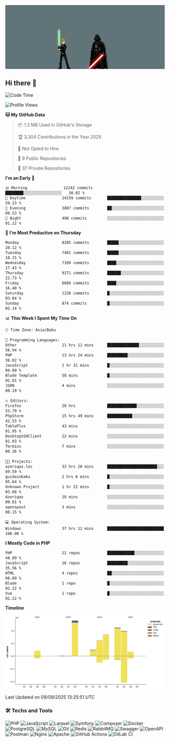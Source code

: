 <!--WALLPAPER-->
<p align='center'>
  <img src='assets/wallpapers/18.gif' alt='Banner'>
</p>
<!--/WALLPAPER-->

## Hi there 👋

<!--START_SECTION:waka-->
![Code Time](http://img.shields.io/badge/Code%20Time-252%20hrs%2046%20mins-blue)

![Profile Views](http://img.shields.io/badge/Profile%20Views-0-blue)

**🐱 My GitHub Data** 

> 📦 1.3 MB Used in GitHub's Storage 
 > 
> 🏆 3,304 Contributions in the Year 2025
 > 
> 🚫 Not Opted to Hire
 > 
> 📜 9 Public Repositories 
 > 
> 🔑 37 Private Repositories 
 > 
**I'm an Early 🐤** 

```text
🌞 Morning                12242 commits       ████████░░░░░░░░░░░░░░░░░   30.02 % 
🌆 Daytime                24159 commits       ███████████████░░░░░░░░░░   59.23 % 
🌃 Evening                3887 commits        ██░░░░░░░░░░░░░░░░░░░░░░░   09.53 % 
🌙 Night                  498 commits         ░░░░░░░░░░░░░░░░░░░░░░░░░   01.22 % 
```
📅 **I'm Most Productive on Thursday** 

```text
Monday                   8205 commits        █████░░░░░░░░░░░░░░░░░░░░   20.12 % 
Tuesday                  7401 commits        █████░░░░░░░░░░░░░░░░░░░░   18.15 % 
Wednesday                7109 commits        ████░░░░░░░░░░░░░░░░░░░░░   17.43 % 
Thursday                 9271 commits        ██████░░░░░░░░░░░░░░░░░░░   22.73 % 
Friday                   6688 commits        ████░░░░░░░░░░░░░░░░░░░░░   16.40 % 
Saturday                 1238 commits        █░░░░░░░░░░░░░░░░░░░░░░░░   03.04 % 
Sunday                   874 commits         █░░░░░░░░░░░░░░░░░░░░░░░░   02.14 % 
```


📊 **This Week I Spent My Time On** 

```text
🕑︎ Time Zone: Asia/Baku

💬 Programming Languages: 
Other                    21 hrs 11 mins      ██████████████░░░░░░░░░░░   56.94 % 
PHP                      13 hrs 24 mins      █████████░░░░░░░░░░░░░░░░   36.02 % 
JavaScript               1 hr 31 mins        █░░░░░░░░░░░░░░░░░░░░░░░░   04.09 % 
Blade Template           58 mins             █░░░░░░░░░░░░░░░░░░░░░░░░   02.61 % 
JSON                     4 mins              ░░░░░░░░░░░░░░░░░░░░░░░░░   00.19 % 

🔥 Editors: 
Firefox                  20 hrs              █████████████░░░░░░░░░░░░   53.79 % 
PhpStorm                 15 hrs 49 mins      ███████████░░░░░░░░░░░░░░   42.53 % 
TablePlus                43 mins             ░░░░░░░░░░░░░░░░░░░░░░░░░   01.95 % 
DesktopSSHClient         22 mins             ░░░░░░░░░░░░░░░░░░░░░░░░░   01.03 % 
Termius                  7 mins              ░░░░░░░░░░░░░░░░░░░░░░░░░   00.36 % 

🐱‍💻 Projects: 
azeriqaz.loc             33 hrs 20 mins      ██████████████████████░░░   89.59 % 
guideinbaku              2 hrs 6 mins        █░░░░░░░░░░░░░░░░░░░░░░░░   05.64 % 
Unknown Project          1 hr 22 mins        █░░░░░░░░░░░░░░░░░░░░░░░░   03.68 % 
Azeriqaz                 18 mins             ░░░░░░░░░░░░░░░░░░░░░░░░░   00.81 % 
openspout                3 mins              ░░░░░░░░░░░░░░░░░░░░░░░░░   00.15 % 

💻 Operating System: 
Windows                  37 hrs 12 mins      █████████████████████████   100.00 % 
```

**I Mostly Code in PHP** 

```text
PHP                      22 repos            ████████████░░░░░░░░░░░░░   48.89 % 
JavaScript               16 repos            █████████░░░░░░░░░░░░░░░░   35.56 % 
HTML                     4 repos             ██░░░░░░░░░░░░░░░░░░░░░░░   08.89 % 
Blade                    1 repo              █░░░░░░░░░░░░░░░░░░░░░░░░   02.22 % 
Vue                      1 repo              █░░░░░░░░░░░░░░░░░░░░░░░░   02.22 % 
```



**Timeline**

![Lines of Code chart](https://raw.githubusercontent.com/feridnesibzade/feridnesibzade/main/assets/bar_graph.png)


 Last Updated on 09/09/2025 13:25:51 UTC
<!--END_SECTION:waka-->

### 🛠️ Techs and Tools

![PHP](https://img.shields.io/badge/PHP-777BB4?style=for-the-badge&logo=php&logoColor=white)
![JavaScript](https://img.shields.io/badge/JavaScript-F7DF1E?style=for-the-badge&logo=javascript&logoColor=000)
![Laravel](https://img.shields.io/badge/Laravel-F55247?style=for-the-badge&logo=laravel&logoColor=white)
![Symfony](https://img.shields.io/badge/Symfony-000000?style=for-the-badge&logo=symfony&logoColor=white)
![Composer](https://img.shields.io/badge/Composer-885630?style=for-the-badge&logo=composer&logoColor=white)
![Docker](https://img.shields.io/badge/Docker-2496ED?style=for-the-badge&logo=docker&logoColor=white)
![PostgreSQL](https://img.shields.io/badge/PostgreSQL-4169E1?style=for-the-badge&logo=postgresql&logoColor=white)
![MySQL](https://img.shields.io/badge/MySQL-4479A1?style=for-the-badge&logo=mysql&logoColor=white)
![Git](https://img.shields.io/badge/Git-F05032?style=for-the-badge&logo=git&logoColor=white)
![Redis](https://img.shields.io/badge/Redis-DC382D?style=for-the-badge&logo=redis&logoColor=white)
![RabbitMQ](https://img.shields.io/badge/RabbitMQ-FF6600?style=for-the-badge&logo=rabbitmq&logoColor=white)
![Swagger](https://img.shields.io/badge/Swagger-85EA2D?style=for-the-badge&logo=swagger&logoColor=black)
![OpenAPI](https://img.shields.io/badge/OpenAPI-6BA539?style=for-the-badge&logo=openapiinitiative&logoColor=white)
![Postman](https://img.shields.io/badge/Postman-FF6C37?style=for-the-badge&logo=postman&logoColor=white)
![Nginx](https://img.shields.io/badge/Nginx-009639?style=for-the-badge&logo=nginx&logoColor=white)
![Apache](https://img.shields.io/badge/Apache-D22128?style=for-the-badge&logo=apache&logoColor=white)
![GitHub Actions](https://img.shields.io/badge/GitHub%20Actions-2088FF?style=for-the-badge&logo=githubactions&logoColor=white)
![GitLab CI](https://img.shields.io/badge/GitLab%20CI-FC6D26?style=for-the-badge&logo=gitlab&logoColor=white)

